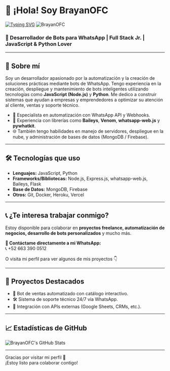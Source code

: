 # 👋 ¡Hola! Soy BrayanOFC
[![Typing SVG](https://readme-typing-svg.demolab.com?font=Fira+Code&pause=1000&color=FF0000&lines=Bienvenido+al+perfil+de;BrayanOFC;Gracias+por+preferirme;atte+BrayanOFC;💨🔥+BOOM!!!;💨🔥)](https://git.io/typing-svg)
![BrayanOFC](https://qu.ax/zKuno.jpg)

### 🧠 Desarrollador de Bots para WhatsApp | Full Stack Jr. | JavaScript & Python Lover

---

## 🚀 Sobre mí

Soy un desarrollador apasionado por la automatización y la creación de soluciones prácticas mediante bots de WhatsApp. Tengo experiencia en la creación, despliegue y mantenimiento de bots inteligentes utilizando tecnologías como **JavaScript (Node.js)** y **Python**. Me dedico a construir sistemas que ayudan a empresas y emprendedores a optimizar su atención al cliente, ventas y soporte técnico.

- 🔧 Especialista en automatización con WhatsApp API y Webhooks.
- 💬 Experiencia con librerías como **Baileys**, **Venom**, **whatsapp-web.js** y **pywhatkit**.
- 🌐 También tengo habilidades en manejo de servidores, despliegue en la nube, y administración de bases de datos (MongoDB / Firebase).

---

## 🛠️ Tecnologías que uso

- **Lenguajes:** JavaScript, Python
- **Frameworks/Bibliotecas:** Node.js, Express.js, whatsapp-web.js, Baileys, Flask
- **Base de Datos:** MongoDB, Firebase
- **Otros:** Git, Docker, Heroku, Vercel

---

## 📞 ¿Te interesa trabajar conmigo?

Estoy disponible para colaborar en **proyectos freelance, automatización de negocios, desarrollo de bots personalizados** y mucho más.

**📲 Contáctame directamente a mi WhatsApp:**  
📞 +52 663 390 0512

O visita mi perfil para ver algunos de mis proyectos 👇

---

## 📂 Proyectos Destacados

- 🤖 Bot de ventas automatizado con catálogo interactivo.
- 🛠️ Sistema de soporte técnico 24/7 vía WhatsApp.
- 🔄 Integración con APIs externas (Google Sheets, CRMs, etc.).

---

## 📈 Estadísticas de GitHub

![BrayanOFC's GitHub Stats](https://github-readme-stats.vercel.app/api?username=BrayanOFC&show_icons=true&theme=radical)

---

Gracias por visitar mi perfil 🚀  
¡Estoy listo para colaborar contigo!
